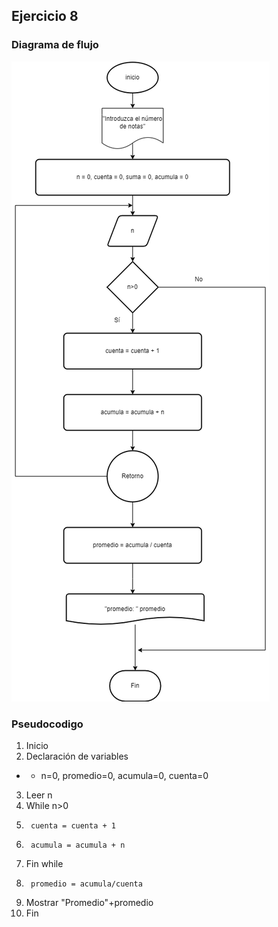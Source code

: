 <div align="justify">

## Ejercicio 8 

### Diagrama de flujo

<img src="images/diagramaejercicio8.drawio(1).png">

### Pseudocodigo

1. Inicio
2. Declaración de variables 
- - n=0, promedio=0, acumula=0, cuenta=0
3. Leer n
4. While n>0
5.      cuenta = cuenta + 1
6.      acumula = acumula + n
7. Fin while
8.      promedio = acumula/cuenta
9. Mostrar "Promedio"+promedio
10. Fin

</div>